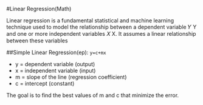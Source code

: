 #Linear Regression(Math)

Linear regression is a fundamental statistical and machine learning technique used to model the relationship between a dependent variable 
𝑌
Y and one or more independent variables 
𝑋
X. It assumes a linear relationship between these variables

##Simple Linear Regression(ep):
    `y=c+mx`

* y = dependent variable (output)
* x = independent variable (input)
* m = slope of the line (regression coefficient)
* c = intercept (constant)

The goal is to find the best values of m and c that minimize the error.




